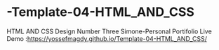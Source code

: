 # -Template-04-HTML_AND_CSS
HTML AND CSS Design Number Three
Simone-Personal Portifolio
Live Demo :https://yossefmagdy.github.io/Template-04-HTML_AND_CSS/
